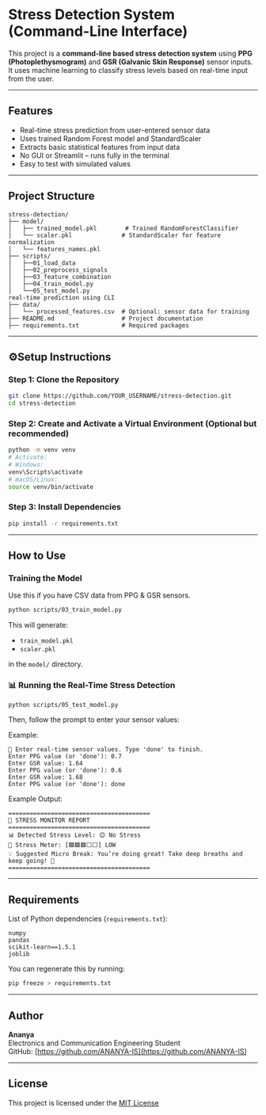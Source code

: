 #  Stress Detection System (Command-Line Interface)

This project is a **command-line based stress detection system** using **PPG (Photoplethysmogram)** and **GSR (Galvanic Skin Response)** sensor inputs. It uses machine learning to classify stress levels based on real-time input from the user.

---

##  Features

-  Real-time stress prediction from user-entered sensor data
-  Uses trained Random Forest model and StandardScaler
-  Extracts basic statistical features from input data
-  No GUI or Streamlit – runs fully in the terminal
-  Easy to test with simulated values

---

##  Project Structure

```
stress-detection/
├── model/
│   ├── trained_model.pkl        # Trained RandomForestClassifier
│   └── scaler.pkl              # StandardScaler for feature normalization
│   └── features_names.pkl
├── scripts/
│   ├──01_load_data
│   ├──02_preprocess_signals
│   ├──03_feature_combination
│   ├──04_train_model.py       
│   └──05_test_model.py        
real-time prediction using CLI
├── data/
│   └── processed_features.csv  # Optional: sensor data for training
├── README.md                   # Project documentation
├── requirements.txt            # Required packages
```

---

## ⚙Setup Instructions

### Step 1: Clone the Repository

```bash
git clone https://github.com/YOUR_USERNAME/stress-detection.git
cd stress-detection
```

### Step 2: Create and Activate a Virtual Environment (Optional but recommended)

```bash
python -m venv venv
# Activate:
# Windows:
venv\Scripts\activate
# macOS/Linux:
source venv/bin/activate
```

### Step 3: Install Dependencies

```bash
pip install -r requirements.txt
```

---

##  How to Use

###  Training the Model

Use this if you have CSV data from PPG & GSR sensors.

```bash
python scripts/03_train_model.py
```

This will generate:
- `train_model.pkl`
- `scaler.pkl`

in the `model/` directory.

### 📊 Running the Real-Time Stress Detection

```bash
python scripts/05_test_model.py
```

Then, follow the prompt to enter your sensor values:

Example:
```
🔹 Enter real-time sensor values. Type 'done' to finish.
Enter PPG value (or 'done'): 0.7
Enter GSR value: 1.64
Enter PPG value (or 'done'): 0.6
Enter GSR value: 1.68
Enter PPG value (or 'done'): done
```

Example Output:

```
========================================
🧠 STRESS MONITOR REPORT
========================================
📊 Detected Stress Level: 😌 No Stress
🔧 Stress Meter: [🟩🟩🟩⬜⬜] LOW
💡 Suggested Micro Break: You’re doing great! Take deep breaths and keep going! 💪
========================================
```

---

##  Requirements

List of Python dependencies (`requirements.txt`):

```
numpy
pandas
scikit-learn==1.5.1
joblib
```

You can regenerate this by running:

```bash
pip freeze > requirements.txt
```

---

##  Author

**Ananya**  
Electronics and Communication Engineering Student  
GitHub: [https://github.com/ANANYA-IS](https://github.com/ANANYA-IS)

---

##  License

This project is licensed under the [MIT License](LICENSE)
